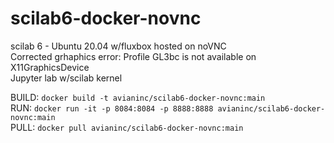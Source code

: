 # scilab6-docker-novnc
scilab 6 - Ubuntu 20.04 w/fluxbox hosted on noVNC <br>
   Corrected grhaphics error: Profile GL3bc is not available on X11GraphicsDevice <br>
   Jupyter lab w/scilab kernel <br>

BUILD: `docker build -t avianinc/scilab6-docker-novnc:main` <br>
RUN: `docker run -it -p 8084:8084 -p 8888:8888 avianinc/scilab6-docker-novnc:main` <br>
PULL: `docker pull avianinc/scilab6-docker-novnc:main`
